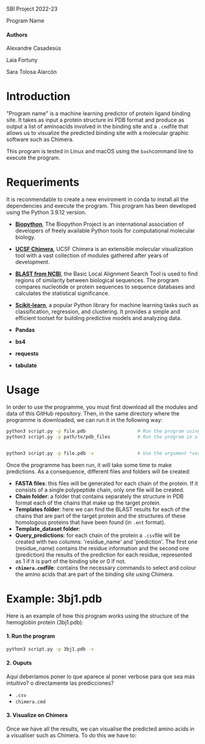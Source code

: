 SBI Project 2022-23

Program Name

#### Authors
Alexandre Casadesús

Laia Fortuny

Sara Tolosa Alarcón 


# Introduction

"Program name" is a machine learning predictor of protein ligand binding site. It takes as input a protein structure ini PDB format and produce as output a list of aminoacids involved in the binding site and a `.cmd`file that allows us to visualize the predicted binding site with a molecular graphic software such as Chimera.

This program is tested in Linux and macOS using the `bash`command line to execute the program.

# Requeriments

It is reconmendable to create a new enviroment in conda to install all the dependencies and execute the program. This program has been developed using the Python 3.9.12 version. 


* [**Biopython**](https://anaconda.org/conda-forge/biopython), The Biopython Project is an international association of developers of freely available Python tools for computational molecular biology.

* [**UCSF Chimera**](https://pychimera.readthedocs.io/en/latest/install.html), UCSF Chimera is an extensible molecular visualization tool with a vast collection of modules gathered after years of development.

* [**BLAST from NCBI**](https://blast.ncbi.nlm.nih.gov/doc/blast-help/downloadblastdata.html), the Basic Local Alignment Search Tool is used to find regions of similarity between biological sequences. The program compares nucleotide or protein sequences to sequence databases and calculates the statistical significance. 
  
* [**Scikit-learn**](https://scikit-learn.org/stable/install.html), a popular Python library for machine learning tasks such as classification, regression, and clustering. It provides a simple and efficient toolset for building predictive models and analyzing data.
  
* **Pandas**
* **bs4**
* **requests**
* **tabulate**


# Usage

In order to use the programme, you must first download all the modules and data of this GitHub repository. Then, in the same directory where the programme is downloaded, we can run it in the following way:

~~~bash
python3 script.py -p file.pdb                   # Run the program using a PDB file
python3 script.py -p path/to/pdb_files          # Run the program in a specific directory


python3 script.py -p file.pdb -v                # Use the argument *verbose* to print the standard error

~~~

Once the programme has been run, it will take some time to make predictions. As a consequence, different files and folders will be created:

* **FASTA files**: this files will be generated for each chain of the protein. If it consists of a single polypeptide chain, only one file will be created.
* **Chain folder**: a folder that contains separately the structure in PDB format each of the chains that make up the target protein.
* **Templates folder**: here we can find the BLAST results for each of the chains that are part of the target protein and the structures of these homologous proteins that have been found (in `.ent` format).
* **Template_dataset folder**:
* **Query_predictions**: for each chain of the protein a `.csv`file will be created with two columns: 'residue_name' and 'prediction'. The first one (residue_name) contains the residue information and the second one (prediction) the results of the prediction for each residue, represented as 1 if it is part of the binding site or 0 if not.
* **`chimera.cmd`file**: contains the necessary commands to select and colour the amino acids that are part of the binding site using Chimera.


# Example: 3bj1.pdb

Here is an example of how this program works using the structure of the hemoglobin protein (3bj1.pdb):

#### 1. Run the program

~~~bash
python3 script.py -p 3bj1.pdb -v
~~~

#### 2. Ouputs
Aquí deberíamos poner lo que aparece al poner verbose para que sea más intuitivo? o directamente las predicciones?

* `.csv`
* `chimera.cmd`  

#### 3. Visualize on Chimera
Once we have all the results, we can visualise the predicted amino acids in a visualiser such as Chimera. To do this we have to:


